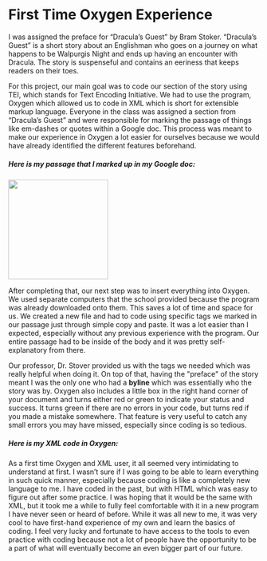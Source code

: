 # First Time Oxygen Experience 

I was assigned the preface for “Dracula’s Guest” by Bram Stoker. “Dracula’s Guest” is a short story about an Englishman who goes on a journey on what happens to be Walpurgis Night and ends up having an encounter with Dracula. The story is suspenseful and contains an eeriness that keeps readers on their toes.


For this project, our main goal was to code our section of the story using TEI, which stands for Text Encoding Initiative. We had to use the program, Oxygen which allowed us to code in XML which is short for extensible markup language. Everyone in the class was assigned a section from “Dracula’s Guest” and were responsible for marking the passage of things like em-dashes or quotes within a Google doc. This process was meant to make our experience in Oxygen a lot easier for ourselves because we would have already identified the different features beforehand. 

##### Here is my passage that I marked up in my Google doc:

<img src="googledoc.png" width="200">

After completing that, our next step was to insert everything into Oxygen. We used separate computers that the school provided because the program was already downloaded onto them. This saves a lot of time and space for us. We created a new file and had to code using specific tags we marked in our passage just through simple copy and paste. It was a lot easier than I expected, especially without any previous experience with the program. Our entire passage had to be inside of the body and it was pretty self-explanatory from there. 

Our professor, Dr. Stover provided us with the tags we needed which was really helpful when doing it. On top of that, having the "preface" of the story meant I was the only one who had a **byline** which was essentially who the story was by. Oxygen also includes a little box in the right hand corner of your document and turns either red or green to indicate your status and success. It turns green if there are no errors in your code, but turns red if you made a mistake somewhere. That feature is very useful to catch any small errors you may have missed, especially since coding is so tedious. 

##### Here is my XML code in Oxygen: 

As a first time Oxygen and XML user, it all seemed very intimidating to understand at first. I wasn’t sure if I was going to be able to learn everything in such quick manner, especially because coding is like a completely new language to me. I have coded in the past, but with HTML which was easy to figure out after some practice. I was hoping that it would be the same with XML, but it took me a while to fully feel comfortable with it in a new program I have never seen or heard of before. While it was all new to me, it was very cool to have first-hand experience of my own and learn the basics of coding. I feel very lucky and fortunate to have access to the tools to even practice with coding because not a lot of people have the opportunity to be a part of what will eventually become an even bigger part of our future. 
